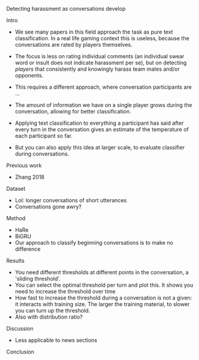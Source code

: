 Detecting harassment as conversations develop

Intro
* We see many papers in this field approach the task as pure text classification. In a real life gaming context this is useless, because the conversations are rated by players themselves.
* The focus is less on rating individual comments (an individual swear word or insult does not indicate harassment per se), but on detecting *players* that consistently and knowingly harass team mates and/or opponents.
* This requires a different approach, where conversation participants are ...

* The amount of information we have on a single player grows during the conversation, allowing for better classification.
* Applying text classification to everything a participant has said after every turn in the conversation gives an estimate of the temperature of each participant so far.
* But you can also apply this idea at larger scale, to evaluate classifier during conversations.

Previous work
* Zhang 2018

Dataset
* Lol: longer conversations of short utterances
* Conversations gone awry?

Method
* HaRe
* BiGRU
* Our approach to classify beginning conversations is to make no difference

Results
* You need different thresholds at different points in the conversation, a 'sliding threshold'.
* You can select the optimal threshold per turn and plot this. It shows you need to increase the threshold over time
* How fast to increase the threshold during a conversation is not a given: it interacts with training size. The larger the training material, to slower you can turn up the threshold.
* Also with distribution ratio?

Discussion
* Less applicable to news sections

Conclusion
